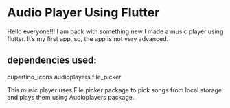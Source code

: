 # Audio Player Using Flutter
Hello everyone!!! I am back with something new
I made a music player using flutter. It’s my first app, so, the app is not very advanced.

  ## dependencies used:
  cupertino_icons
  audioplayers
  file_picker
  
  This music player uses File picker package to pick songs from local storage and plays them using Audioplayers package.
